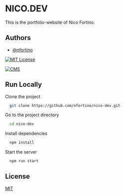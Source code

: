 
# NICO.DEV

This is the portfolio-website of Nico Fortino.

## Authors

- [@nfortino](https://github.com/nfortino)




[![MIT License](https://img.shields.io/badge/License-MIT-green.svg)](https://choosealicense.com/licenses/mit/)

[![CMS](https://img.shields.io/badge/CMS-Craft%20CMS-red)](https://craftcms.com/)



## Run Locally

Clone the project

```bash
  git clone https://github.com/nfortino/nico-dev.git
```

Go to the project directory

```bash
  cd nico-dev
```

Install dependencies

```bash
  npm install
```

Start the server

```bash
  npm run start
```


## License

[MIT](https://choosealicense.com/licenses/mit/)

